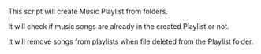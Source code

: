 This script will create Music Playlist from folders.

It will check if music songs are already in the created Playlist or not.

It will remove songs from playlists when file deleted from the Playlist folder.
